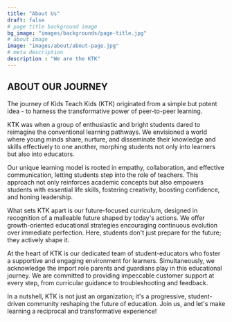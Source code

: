 ```yaml
---
title: "About Us"
draft: false
# page title background image
bg_image: "images/backgrounds/page-title.jpg"
# about image
image: "images/about/about-page.jpg"
# meta description
description : "We are the KTK"
---
```


## ABOUT OUR JOURNEY

The journey of Kids Teach Kids (KTK) originated from a simple but potent idea - to harness the transformative power of peer-to-peer learning.

KTK was when a group of enthusiastic and bright students dared to reimagine the conventional learning pathways. We envisioned a world where young minds share, nurture, and disseminate their knowledge and skills effectively to one another, morphing students not only into learners but also into educators.

Our unique learning model is rooted in empathy, collaboration, and effective communication, letting students step into the role of teachers. This approach not only reinforces academic concepts but also empowers students with essential life skills, fostering creativity, boosting confidence, and honing leadership.

What sets KTK apart is our future-focused curriculum, designed in recognition of a malleable future shaped by today's actions. We offer growth-oriented educational strategies encouraging continuous evolution over immediate perfection. Here, students don't just prepare for the future; they actively shape it.

At the heart of KTK is our dedicated team of student-educators who foster a supportive and engaging environment for learners. Simultaneously, we acknowledge the import role parents and guardians play in this educational journey. We are committed to providing impeccable customer support at every step, from curricular guidance to troubleshooting and feedback.

In a nutshell, KTK is not just an organization; it's a progressive, student-driven community reshaping the future of education. Join us, and let's make learning a reciprocal and transformative experience!
